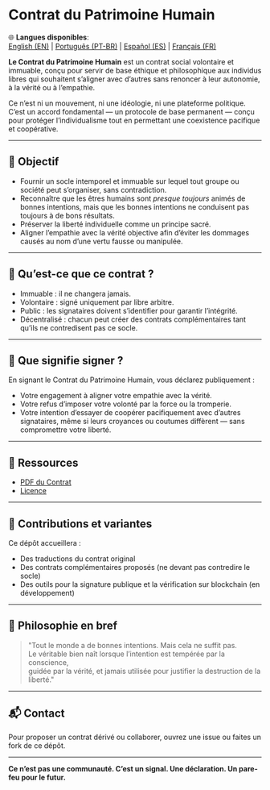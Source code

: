 
# Contrat du Patrimoine Humain

🌐 **Langues disponibles**:  
[English (EN)](./README.md) | [Português (PT-BR)](./README_pt-BR.md) | [Español (ES)](./README_es.md) | [Français (FR)](./README_fr.md)

**Le Contrat du Patrimoine Humain** est un contrat social volontaire et immuable, conçu pour servir de base éthique et philosophique aux individus libres qui souhaitent s’aligner avec d’autres sans renoncer à leur autonomie, à la vérité ou à l’empathie.

Ce n’est ni un mouvement, ni une idéologie, ni une plateforme politique. C’est un accord fondamental — un protocole de base permanent — conçu pour protéger l’individualisme tout en permettant une coexistence pacifique et coopérative.

---

## 🌱 Objectif

- Fournir un socle intemporel et immuable sur lequel tout groupe ou société peut s’organiser, sans contradiction.
- Reconnaître que les êtres humains sont *presque toujours* animés de bonnes intentions, mais que les bonnes intentions ne conduisent pas toujours à de bons résultats.
- Préserver la liberté individuelle comme un principe sacré.
- Aligner l’empathie avec la vérité objective afin d’éviter les dommages causés au nom d’une vertu fausse ou manipulée.

---

## 📜 Qu’est-ce que ce contrat ?

- Immuable : il ne changera jamais.
- Volontaire : signé uniquement par libre arbitre.
- Public : les signataires doivent s’identifier pour garantir l’intégrité.
- Décentralisé : chacun peut créer des contrats complémentaires tant qu’ils ne contredisent pas ce socle.

---

## 🔏 Que signifie signer ?

En signant le Contrat du Patrimoine Humain, vous déclarez publiquement :

- Votre engagement à aligner votre empathie avec la vérité.
- Votre refus d’imposer votre volonté par la force ou la tromperie.
- Votre intention d’essayer de coopérer pacifiquement avec d’autres signataires, même si leurs croyances ou coutumes diffèrent — sans compromettre votre liberté.

---

## 📎 Ressources

- [PDF du Contrat](./Contrat_du_Patrimoine_Humain.pdf)
- [Licence](./LICENSE)

---

## 🤝 Contributions et variantes

Ce dépôt accueillera :

- Des traductions du contrat original
- Des contrats complémentaires proposés (ne devant pas contredire le socle)
- Des outils pour la signature publique et la vérification sur blockchain (en développement)

---

## 🧠 Philosophie en bref

> "Tout le monde a de bonnes intentions. Mais cela ne suffit pas.  
> Le véritable bien naît lorsque l’intention est tempérée par la conscience,  
> guidée par la vérité, et jamais utilisée pour justifier la destruction de la liberté."

---

## 📬 Contact

Pour proposer un contrat dérivé ou collaborer, ouvrez une issue ou faites un fork de ce dépôt.

---

**Ce n’est pas une communauté. C’est un signal. Une déclaration. Un pare-feu pour le futur.**
